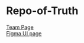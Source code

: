 # Repo-of-Truth

[Team Page](admin/team.md)
<br>
[Figma UI page](https://www.figma.com/design/3BL213GiKqrBxdkgft9es3/Pokemon-Trading-App?node-id=1-5&t=GNXVeBmH9ExuQB6j-1)
